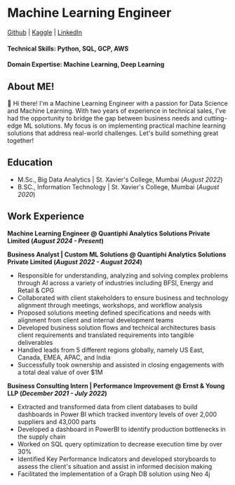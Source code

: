 # Machine Learning Engineer
[Github](https://github.com/JoshhMiranda) | [Kaggle](https://www.kaggle.com/josshhh) | [LinkedIn](https://www.linkedin.com/in/joshua-miranda21/)

#### Technical Skills: Python, SQL, GCP, AWS
#### Domain Expertise: Machine Learning, Deep Learning

## About ME!
👋 Hi there! I'm a Machine Learning Engineer with a passion for Data Science and Machine Learning. With two years of experience in technical sales, I've had the opportunity to bridge the gap between business needs and cutting-edge ML solutions. My focus is on implementing practical machine learning solutions that address real-world challenges.
Let's build something great together!


## Education								       		
- M.Sc., Big Data Analytics	| St. Xavier's College, Mumbai (_August 2022_)	 			        		
- B.SC., Information Technology | St. Xavier's College, Mumbai (_August 2020_)

## Work Experience

**Machine Learning Engineer @ Quantiphi Analytics Solutions Private Limited (_August 2024 - Present_)**

**Business Analyst | Custom ML Solutions @ Quantiphi Analytics Solutions Private Limited (_August 2022 - August 2024_)**
- Responsible for understanding, analyzing and solving complex problems through AI across a variety of industries including BFSI, Energy and Retail & CPG
- Collaborated with client stakeholders to ensure business and technology alignment through meetings, workshops, and workflow analysis
- Proposed solutions meeting defined specifications and needs with alignment from client and internal development teams 
- Developed business solution flows and technical architectures basis client requirements and translated requirements into tangible deliverables
- Handled leads from 5 different regions globally, namely US East, Canada, EMEA, APAC, and India 
- Successfully took ownership and assisted in closing engagements with a total deal value of over $1M

**Business Consulting Intern | Performance Improvement @ Ernst & Young LLP (_December 2021 - July 2022_)**
- Extracted and transformed data from client databases to build dashboards in Power BI which tracked inventory levels of over 2,000 suppliers and 43,000 parts
- Developed a dashboard in PowerBI to identify production bottlenecks in the supply chain
- Worked on SQL query optimization to decrease execution time by over 30%
- Identified Key Performance Indicators and developed storyboards to assess the client's situation and assist in informed decision making
- Facilitated the implementation of a Graph DB solution using Neo 4j


